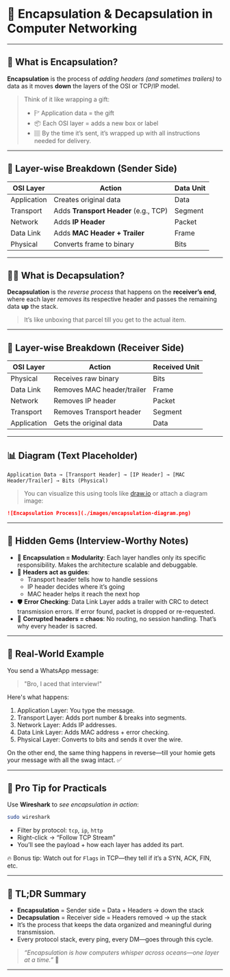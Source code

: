 # 🧠 Encapsulation & Decapsulation in Computer Networking

---

## 🚀 What is Encapsulation?

**Encapsulation** is the process of *adding headers (and sometimes trailers)* to data as it moves **down** the layers of the OSI or TCP/IP model.

> Think of it like wrapping a gift:
> - 🏱 Application data = the gift
> - 📦 Each OSI layer = adds a new box or label
> - 🏽 By the time it’s sent, it’s wrapped up with all instructions needed for delivery.

---

## 🔄 Layer-wise Breakdown (Sender Side)

| OSI Layer      | Action                                | Data Unit         |
|----------------|----------------------------------------|-------------------|
| Application     | Creates original data                 | Data              |
| Transport       | Adds **Transport Header** (e.g., TCP) | Segment           |
| Network         | Adds **IP Header**                    | Packet            |
| Data Link       | Adds **MAC Header + Trailer**         | Frame             |
| Physical        | Converts frame to binary              | Bits              |

---

## 🧙‍♂️ What is Decapsulation?

**Decapsulation** is the *reverse process* that happens on the **receiver’s end**, where each layer *removes* its respective header and passes the remaining data **up** the stack.

> It’s like unboxing that parcel till you get to the actual item.

---

## 🔄 Layer-wise Breakdown (Receiver Side)

| OSI Layer      | Action                          | Received Unit     |
|----------------|----------------------------------|-------------------|
| Physical        | Receives raw binary             | Bits              |
| Data Link       | Removes MAC header/trailer      | Frame             |
| Network         | Removes IP header               | Packet            |
| Transport       | Removes Transport header        | Segment           |
| Application     | Gets the original data          | Data              |

---

## 📊 Diagram (Text Placeholder)

```
Application Data → [Transport Header] → [IP Header] → [MAC Header/Trailer] → Bits (Physical)
```

> You can visualize this using tools like [draw.io](https://draw.io) or attach a diagram image:

```markdown
![Encapsulation Process](./images/encapsulation-diagram.png)
```

---

## 💎 Hidden Gems (Interview-Worthy Notes)

- 🧱 **Encapsulation = Modularity**: Each layer handles only its specific responsibility. Makes the architecture scalable and debuggable.
- 🎯 **Headers act as guides**:  
  - Transport header tells how to handle sessions  
  - IP header decides where it’s going  
  - MAC header helps it reach the next hop
- 🛡️ **Error Checking**: Data Link Layer adds a trailer with CRC to detect transmission errors. If error found, packet is dropped or re-requested.
- 🧸 **Corrupted headers = chaos**: No routing, no session handling. That’s why every header is sacred.

---

## 📱 Real-World Example

You send a WhatsApp message:  
> "Bro, I aced that interview!"

Here's what happens:
1. Application Layer: You type the message.
2. Transport Layer: Adds port number & breaks into segments.
3. Network Layer: Adds IP addresses.
4. Data Link Layer: Adds MAC address + error checking.
5. Physical Layer: Converts to bits and sends it over the wire.

On the other end, the same thing happens in reverse—till your homie gets your message with all the swag intact. ✅

---

## 🧪 Pro Tip for Practicals

Use **Wireshark** to *see encapsulation in action*:

```bash
sudo wireshark
```

- Filter by protocol: `tcp`, `ip`, `http`
- Right-click → “Follow TCP Stream”  
- You’ll see the payload + how each layer has added its part.

🔥 Bonus tip: Watch out for `Flags` in TCP—they tell if it’s a SYN, ACK, FIN, etc.

---

## 🧠 TL;DR Summary

- **Encapsulation** = Sender side = Data + Headers → down the stack
- **Decapsulation** = Receiver side = Headers removed → up the stack
- It’s the process that keeps the data organized and meaningful during transmission.
- Every protocol stack, every ping, every DM—goes through this cycle.

> _“Encapsulation is how computers whisper across oceans—one layer at a time.”_ 🌊

---
